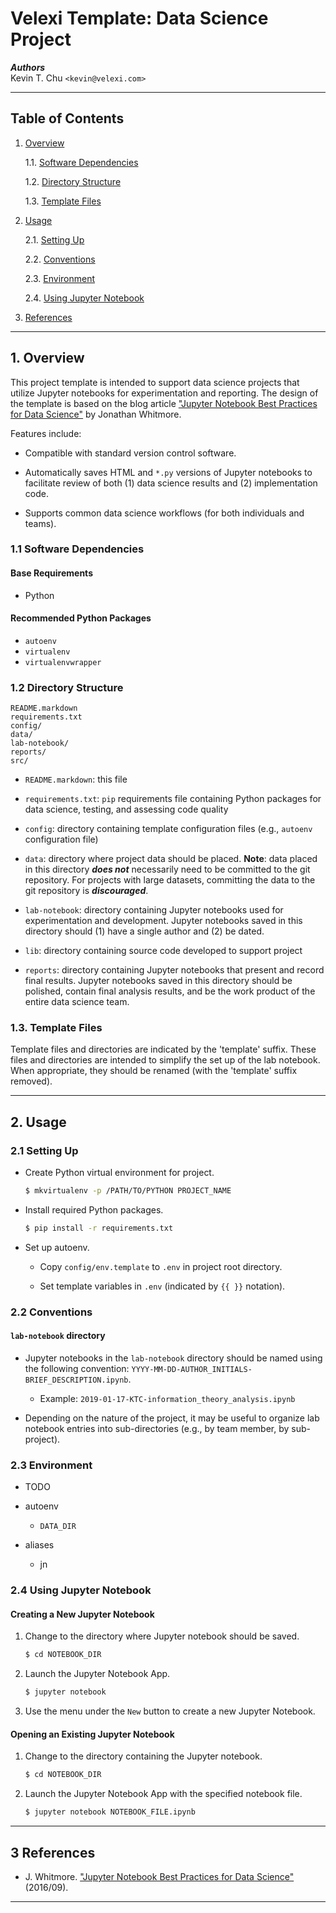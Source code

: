 Velexi Template: Data Science Project
=====================================

___Authors___  
Kevin T. Chu `<kevin@velexi.com>`

------------------------------------------------------------------------------

Table of Contents
-----------------

1. [Overview][#1]

   1.1. [Software Dependencies][#1.1]

   1.2. [Directory Structure][#1.2]

   1.3. [Template Files][#1.3]

2. [Usage][#2]

   2.1. [Setting Up][#2.1]

   2.2. [Conventions][#2.2]

   2.3. [Environment][#2.3]

   2.4. [Using Jupyter Notebook][#2.4]

3. [References][#3]

------------------------------------------------------------------------------

## 1. Overview

This project template is intended to support data science projects that
utilize Jupyter notebooks for experimentation and reporting. The design of
the template is based on the blog article
["Jupyter Notebook Best Practices for Data Science"][#whitmore-2016] by
Jonathan Whitmore.

Features include:

* Compatible with standard version control software.

* Automatically saves HTML and `*.py` versions of Jupyter notebooks to
  facilitate review of both (1) data science results and (2) implementation
  code.

* Supports common data science workflows (for both individuals and teams).

### 1.1 Software Dependencies

#### Base Requirements

* Python

#### Recommended Python Packages ####

* `autoenv`
* `virtualenv`
* `virtualenvwrapper`

### 1.2 Directory Structure

    README.markdown
    requirements.txt
    config/
    data/
    lab-notebook/
    reports/
    src/

* `README.markdown`: this file

* `requirements.txt`: `pip` requirements file containing Python packages for
  data science, testing, and assessing code quality

* `config`: directory containing template configuration files (e.g., `autoenv`
  configuration file)

* `data`: directory where project data should be placed. __Note__: data placed
  in this directory ___does not___ necessarily need to be committed to the git
  repository. For projects with large datasets, committing the data to the git
  repository is ___discouraged___.

* `lab-notebook`: directory containing Jupyter notebooks used for
  experimentation and development. Jupyter notebooks saved in this directory
  should (1) have a single author and (2) be dated.

* `lib`: directory containing source code developed to support project

* `reports`: directory containing Jupyter notebooks that present and record
  final results. Jupyter notebooks saved in this directory should be polished,
  contain final analysis results, and be the work product of the entire data
  science team.

### 1.3. Template Files

Template files and directories are indicated by the 'template' suffix. These
files and directories are intended to simplify the set up of the lab notebook.
When appropriate, they should be renamed (with the 'template' suffix removed).

------------------------------------------------------------------------------

## 2. Usage

### 2.1 Setting Up

* Create Python virtual environment for project.

    ```bash
    $ mkvirtualenv -p /PATH/TO/PYTHON PROJECT_NAME
    ```

* Install required Python packages.

    ```bash
    $ pip install -r requirements.txt
    ```

* Set up autoenv.

  - Copy `config/env.template` to `.env` in project root directory.

  - Set template variables in `.env` (indicated by `{{ }}` notation).

### 2.2 Conventions

#### `lab-notebook` directory

* Jupyter notebooks in the `lab-notebook` directory should be named using the
  following convention: `YYYY-MM-DD-AUTHOR_INITIALS-BRIEF_DESCRIPTION.ipynb`.

    * Example: `2019-01-17-KTC-information_theory_analysis.ipynb`

* Depending on the nature of the project, it may be useful to organize lab
  notebook entries into sub-directories (e.g., by team member, by sub-project).

### 2.3 Environment

* TODO

* autoenv
  - `DATA_DIR`

* aliases
  - jn

### 2.4 Using Jupyter Notebook

#### Creating a New Jupyter Notebook

1. Change to the directory where Jupyter notebook should be saved.

    ```bash
    $ cd NOTEBOOK_DIR
    ```

2. Launch the Jupyter Notebook App.

    ```bash
    $ jupyter notebook
    ```

3. Use the menu under the `New` button to create a new Jupyter Notebook.

#### Opening an Existing Jupyter Notebook

1. Change to the directory containing the Jupyter notebook.

    ```bash
    $ cd NOTEBOOK_DIR
    ```

2. Launch the Jupyter Notebook App with the specified notebook file.

    ```bash
    $ jupyter notebook NOTEBOOK_FILE.ipynb
    ```

------------------------------------------------------------------------------

3 References
------------

* J. Whitmore.
  ["Jupyter Notebook Best Practices for Data Science"][#whitmore-2016]
  (2016/09).

------------------------------------------------------------------------------

[-----------------------------INTERNAL LINKS-----------------------------]: #

[#1]: #1-overview
[#1.1]: #11-software-dependencies
[#1.2]: #12-directory-structure
[#1.3]: #13-template-files

[#2]: #2-usage
[#2.1]: #21-setting-up
[#2.2]: #22-conventions
[#2.3]: #23-environment
[#2.4]: #24-using-jupyter-notebook

[#3]: #3-references

[-----------------------------EXTERNAL LINKS-----------------------------]: #

[#whitmore-2016]:
  https://www.svds.com/tbt-jupyter-notebook-best-practices-data-science/
